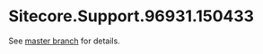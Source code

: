 # Sitecore.Support.96931.150433

See [master branch](https://github.com/sitecoresupport/Sitecore.Support.96931.150433) for details.